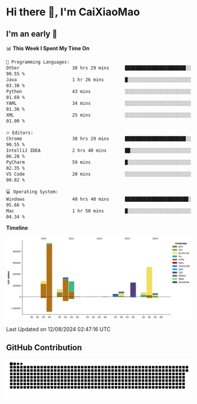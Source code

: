 # Hi there 👋, I'm CaiXiaoMao

## I'm an early 🐤
<!--START_SECTION:waka-->
📊 **This Week I Spent My Time On** 

```text
💬 Programming Languages: 
Other                    38 hrs 29 mins      ███████████████████████░░   90.55 % 
Java                     1 hr 26 mins        █░░░░░░░░░░░░░░░░░░░░░░░░   03.38 % 
Python                   43 mins             ░░░░░░░░░░░░░░░░░░░░░░░░░   01.69 % 
YAML                     34 mins             ░░░░░░░░░░░░░░░░░░░░░░░░░   01.36 % 
XML                      25 mins             ░░░░░░░░░░░░░░░░░░░░░░░░░   01.00 % 

🔥 Editors: 
Chrome                   38 hrs 29 mins      ███████████████████████░░   90.55 % 
IntelliJ IDEA            2 hrs 40 mins       ██░░░░░░░░░░░░░░░░░░░░░░░   06.28 % 
PyCharm                  59 mins             █░░░░░░░░░░░░░░░░░░░░░░░░   02.35 % 
VS Code                  20 mins             ░░░░░░░░░░░░░░░░░░░░░░░░░   00.82 % 

💻 Operating System: 
Windows                  40 hrs 40 mins      ████████████████████████░   95.66 % 
Mac                      1 hr 50 mins        █░░░░░░░░░░░░░░░░░░░░░░░░   04.34 % 
```

**Timeline**

![Lines of Code chart](https://raw.githubusercontent.com/caixiaomao/caixiaomao/main/assets/bar_graph.png)


 Last Updated on 12/08/2024 02:47:16 UTC
<!--END_SECTION:waka-->

## GitHub Contribution
<picture>
  <source media="(prefers-color-scheme: dark)" srcset="/dist/snake/github-contribution-grid-snake-dark.svg" />
  <source media="(prefers-color-scheme: light)" srcset="/dist/snake/github-contribution-grid-snake.svg" />
  <img alt="github contribution grid snake animation" src="/dist/snake/github-contribution-grid-snake.svg" />
</picture>

